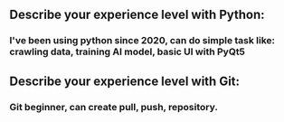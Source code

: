 ## **Describe your experience level with Python:**
### I've been using python since 2020, can do simple task like: crawling data, training AI model, basic UI with PyQt5
## **Describe your experience level with Git:**
### Git beginner, can create pull, push, repository. 